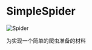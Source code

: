 SimpleSpider
============
![Spider](http://img2.imgtn.bdimg.com/it/u=2689537948,1396631854&fm=23&gp=0.jpg)

为实现一个简单的爬虫准备的材料
